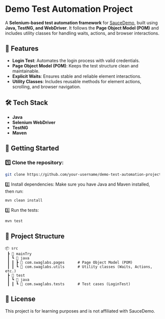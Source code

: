 # Demo Test Automation Project

A **Selenium-based test automation framework** for [SauceDemo](https://www.saucedemo.com/), built using **Java, TestNG, and WebDriver**. It follows the **Page Object Model (POM)** and includes utility classes for handling waits, actions, and browser interactions.

## 📌 Features
- **Login Test**: Automates the login process with valid credentials.
- **Page Object Model (POM)**: Keeps the test structure clean and maintainable.
- **Explicit Waits**: Ensures stable and reliable element interactions.
- **Utility Classes**: Includes reusable methods for element actions, scrolling, and browser navigation.

## 🛠️ Tech Stack
- **Java**
- **Selenium WebDriver**
- **TestNG**
- **Maven**

## 🚀 Getting Started
### 1️⃣ Clone the repository:
```sh
git clone https://github.com/your-username/demo-test-automation-project.git
```

2️⃣ Install dependencies:
Make sure you have Java and Maven installed, then run:
```sh
mvn clean install
```

3️⃣ Run the tests:
```sh
mvn test
```

## 📂 Project Structure
```
📦 src
 ┣ 📂 mainTry
 ┃ ┗ 📂 java
 ┃ ┃ ┣ 📂 com.swaglabs.pages      # Page Object Model (POM)
 ┃ ┃ ┗ 📂 com.swaglabs.utils      # Utility classes (Waits, Actions, etc.)
 ┣ 📂 test
 ┃ ┗ 📂 java
 ┃ ┃ ┗ 📂 com.swaglabs.tests      # Test cases (LoginTest)
```
 
## 📝 License
This project is for learning purposes and is not affiliated with SauceDemo.





